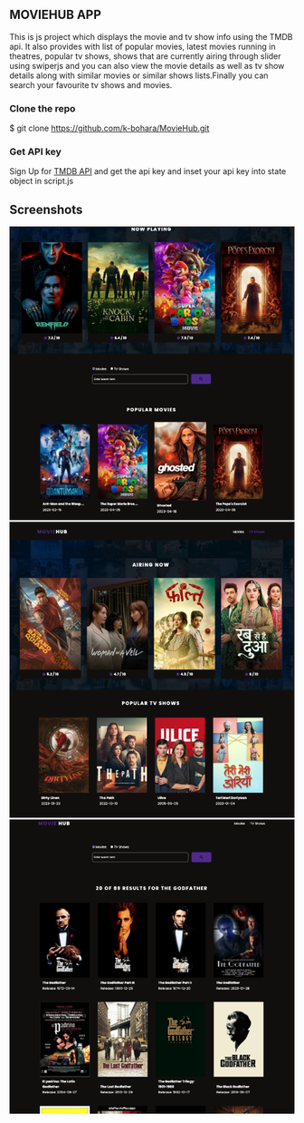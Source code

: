 ## MOVIEHUB APP

This is js project which displays the movie and tv show info using the TMDB api. It also provides with list of popular movies, latest movies running in theatres, popular tv shows, shows that are currently airing through slider using swiperjs and you can also view the movie details as well as tv show details along with similar movies or similar shows lists.Finally you can search your favourite tv shows and movies.

### Clone the repo

$ git clone https://github.com/k-bohara/MovieHub.git

### Get API key

Sign Up for [TMDB API](https://www.themoviedb.org/signup) and get the api key and inset your api key into state object in script.js

## Screenshots

![index](/screenshots/movies.png)
![index](/screenshots/tv-show.png)
![index](/screenshots/movie-search.png)
